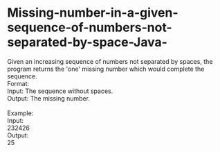 # Missing-number-in-a-given-sequence-of-numbers-not-separated-by-space-Java-
Given an increasing sequence of numbers not separated by spaces, the program returns the 'one' missing number which would complete the sequence.
<br>
Format:<br>
Input: The sequence without spaces.<br>
Output: The missing number.<br>
<br>
Example:<br>
Input:<br>
232426<br>
Output:<br>
25<br>
